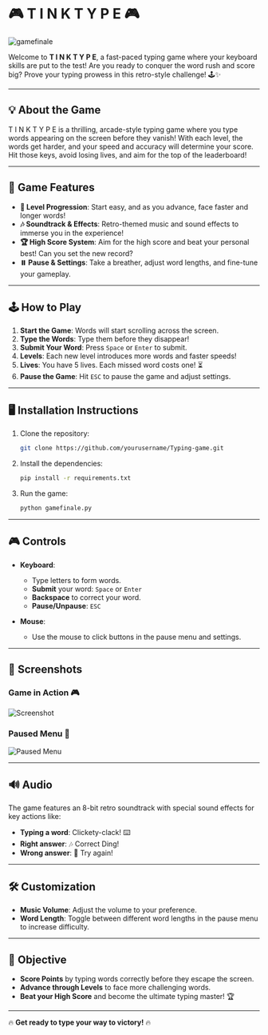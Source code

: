 # 🎮 T I N K T Y P E 🎮

![gamefinale](https://i.giphy.com/media/v1.Y2lkPTc5MGI3NjExaGlxZmh0aWEwc2xrMzl1M2JxOXlvbmZocGpmODYwM3d2cmd1Z3ZwYyZlcD12MV9pbnRlcm5hbF9naWZfYnlfaWQmY3Q9Zw/ufEAqdSsFBvkHzl7pT/giphy.gif)

Welcome to **T I N K T Y P E**, a fast-paced typing game where your keyboard skills are put to the test! Are you ready to conquer the word rush and score big? Prove your typing prowess in this retro-style challenge! 🕹️✨

---

## 💡 **About the Game**

T I N K T Y P E is a thrilling, arcade-style typing game where you type words appearing on the screen before they vanish! With each level, the words get harder, and your speed and accuracy will determine your score. Hit those keys, avoid losing lives, and aim for the top of the leaderboard!

---

## 🚀 **Game Features**

- **🎯 Level Progression**: Start easy, and as you advance, face faster and longer words!
- **🎶 Soundtrack & Effects**: Retro-themed music and sound effects to immerse you in the experience!
- **🏆 High Score System**: Aim for the high score and beat your personal best! Can you set the new record?
- **⏸️ Pause & Settings**: Take a breather, adjust word lengths, and fine-tune your gameplay.

---

## 🕹️ **How to Play**

1. **Start the Game**: Words will start scrolling across the screen.
2. **Type the Words**: Type them before they disappear!
3. **Submit Your Word**: Press `Space` or `Enter` to submit.
4. **Levels**: Each new level introduces more words and faster speeds!
5. **Lives**: You have 5 lives. Each missed word costs one! ⏳
6. **Pause the Game**: Hit `ESC` to pause the game and adjust settings.

---

## 🖥️ **Installation Instructions**

1. Clone the repository:
   ```bash
   git clone https://github.com/yourusername/Typing-game.git
   ```

2. Install the dependencies:
   ```bash
   pip install -r requirements.txt
   ```

3. Run the game:
   ```bash
   python gamefinale.py
   ```

---

## 🎮 **Controls**

- **Keyboard**:
  - Type letters to form words.
  - **Submit** your word: `Space` or `Enter`
  - **Backspace** to correct your word.
  - **Pause/Unpause**: `ESC`
  
- **Mouse**:
  - Use the mouse to click buttons in the pause menu and settings.

---

## 🌈 **Screenshots**

### Game in Action 🎮

![Screenshot](https://media.giphy.com/media/26tPplGWjN0xLybiU/giphy.gif)

### Paused Menu 🔄
![Paused Menu](https://media.giphy.com/media/l4FGBAGK7ssjtWvFe/giphy.gif)

---

## 🔊 **Audio**

The game features an 8-bit retro soundtrack with special sound effects for key actions like:

- **Typing a word**: Clickety-clack! ⌨️
- **Right answer**: 🎶 Correct Ding!
- **Wrong answer**: 🚫 Try again!

---

## 🛠️ **Customization**

- **Music Volume**: Adjust the volume to your preference.
- **Word Length**: Toggle between different word lengths in the pause menu to increase difficulty.
  
---

## 🎯 **Objective**

- **Score Points** by typing words correctly before they escape the screen.
- **Advance through Levels** to face more challenging words.
- **Beat your High Score** and become the ultimate typing master! 🏆
  
---

🔥 **Get ready to type your way to victory!** 🔥

